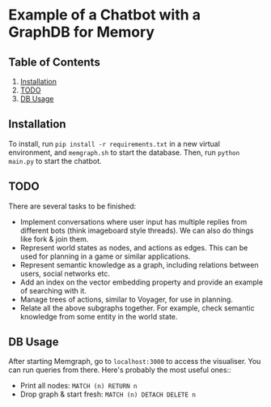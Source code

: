 # Example of a Chatbot with a GraphDB for Memory

## Table of Contents
1. [Installation](#installation)
2. [TODO](#todo)
3. [DB Usage](#usage)

## Installation
To install, run `pip install -r requirements.txt` in a new virtual environment, and `memgraph.sh` to start the database. Then, run `python main.py` to start the chatbot.

## TODO
There are several tasks to be finished:

- Implement conversations where user input has multiple replies from different bots (think imageboard style threads). We can also do things like fork & join them.
- Represent world states as nodes, and actions as edges. This can be used for planning in a game or similar applications.
- Represent semantic knowledge as a graph, including relations between users, social networks etc.
- Add an index on the vector embedding property and provide an example of searching with it.
- Manage trees of actions, similar to Voyager, for use in planning.
- Relate all the above subgraphs together. For example, check semantic knowledge from some entity in the world state.

## DB Usage
After starting Memgraph, go to `localhost:3000` to access the visualiser. You can run queries from there. Here's probably the most useful ones::

- Print all nodes: `MATCH (n) RETURN n`
- Drop graph & start fresh: `MATCH (n) DETACH DELETE n`